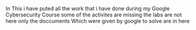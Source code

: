 In This i have puted all the work that i have done during my Google Cybersecurity Course some of the activites are missing the labs are not here only the doccuments Which were given by google to solve are in here 

